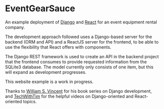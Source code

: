# EventGearSauce
An example deployment of [Django](https://www.djangoproject.com/) and [React](https://react.dev) for an event equipment rental company.

The development approach followed uses a Django-based server for the backend (ORM and API) and a ReactJS server for the frontend, to be able to use
the flexibility that React offers with components.

The Django REST framework is used to create an API in the backend project that the frontend consumes to provide requested information from the SQLite3 database. The model currently only consists of one item, but this will expand as development progresses.

This website example is a work in progress.

Thanks to [William S. Vincent](https://github.com/wsvincent) for his book series on Django development, and [TechWithTim](https://www.youtube.com/@TechWithTim) for the helpful videos on Django-oriented and React-oriented topics.
